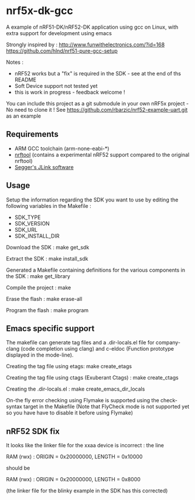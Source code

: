 # nrf5x-dk-gcc
A example of nRF51-DK/nRF52-DK  application using gcc on Linux, with extra support for development using emacs

Strongly inspired by :
http://www.funwithelectronics.com/?id=168
https://github.com/hlnd/nrf51-pure-gcc-setup

Notes :
   - nRF52 works but a "fix" is required in the SDK - see at the end of ths README
   - Soft Device support not tested yet
   - this is work in progress - feedback welcome !

   You can include this project as a git submodule in your own nRF5x project - No need to clone it !
   See https://github.com/rbarzic/nrf52-example-uart.git as an example
   
## Requirements

- ARM GCC toolchain (arm-none-eabi-*)
- [nrftool](https://github.com/rbarzic/nrftool) (contains a experimental nRF52 support compared to the original nrftool)
- [Segger's JLink software](http://www.segger.com/jlink-software.html)

## Usage

Setup the information regarding the  SDK you want to use by editing the following variables in the Makefile :
- SDK_TYPE
- SDK_VERSION
- SDK_URL
- SDK_INSTALL_DIR

Download the SDK : make get_sdk

Extract the SDK : make install_sdk

Generated a Makefile containing definitions for the various components in the SDK : make get_library

Compile the project : make

Erase the flash : make erase-all

Program the flash : make program

## Emacs specific support

The makefile can generate tag files and a .dir-locals.el file for company-clang (code completion using clang) and c-eldoc (Function prototype displayed in the mode-line).

Creating the tag file using etags: make create_etags

Creating the tag file using ctags (Exuberant Ctags) : make create_ctags 

Creating the .dir-locals.el : make create_emacs_dir_locals


On-the fly error checking using Flymake is supported using the check-syntax target in the Makefile
(Note that FlyCheck mode is not supported yet so you have have to disable it before using Flymake)


## nRF52 SDK fix

It looks like the linker file for the xxaa device is incorrect :
the line 

RAM (rwx) :  ORIGIN = 0x20000000, LENGTH = 0x10000

should be

RAM (rwx) :  ORIGIN = 0x20000000, LENGTH = 0x8000

(the linker file for the blinky example in the SDK has this corrected)



